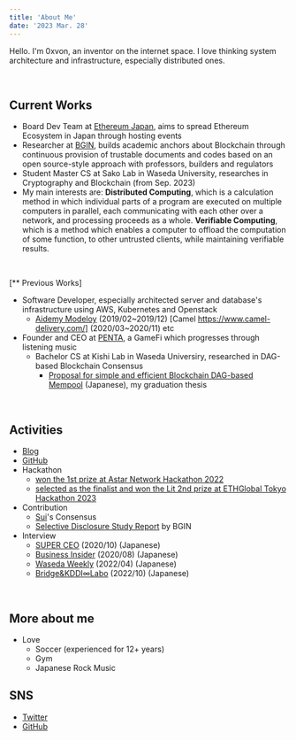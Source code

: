 ```yaml
---
title: 'About Me'
date: '2023 Mar. 28'
---
```


Hello. I'm 0xvon, an inventor on the internet space.
I love thinking system architecture and infrastructure, especially distributed ones.

<br>

## Current Works
- Board Dev Team at [Ethereum Japan](https://twitter.com/Ethereum_JP), aims to spread Ethereum Ecosystem in Japan through hosting events
- Researcher at [BGIN](https://bgin-global.org/), builds academic anchors about Blockchain through continuous provision of trustable documents and codes based on an open source-style approach with professors, builders and regulators
- Student Master CS at Sako Lab in Waseda University, researches in Cryptography and Blockchain (from Sep. 2023)
- My main interests are:
    **Distributed Computing**, which is a calculation method in which individual parts of a program are executed on multiple computers in parallel, each communicating with each other over a network, and processing proceeds as a whole.
    **Verifiable Computing**, which is a method which enables a computer to offload the computation of some function, to other untrusted clients, while maintaining verifiable results.

<br>

[** Previous Works]
- Software Developer, especially architected server and database's infrastructure using AWS, Kubernetes and Openstack
	- [Aidemy Modeloy](https://business.aidemy.net/ai-can/tag/modeloy/) (2019/02~2019/12)
		[Camel https://www.camel-delivery.com/] (2020/03~2020/11)
		etc
- Founder and CEO at [PENTA](https://www.penta.fan), a GameFi which progresses through listening music
	- Bachelor CS at Kishi Lab in Waseda Universiry, researched in DAG-based Blockchain Consensus
		- [Proposal for simple and efficient Blockchain DAG-based Mempool](https://drive.google.com/file/d/1mJKVqfDXSckwlushqoJbyZui3zSUicGM/view?usp=sharing) (Japanese), my graduation thesis

<br>

## Activities
- [Blog](https://0xvon.com)
- [GitHub](https://github.com/0xvon)
- Hackathon
	- [won the 1st prize at Astar Network Hackathon 2022](https://devillage-web3.org/)
	- [selected as the finalist and won the Lit 2nd prize at ETHGlobal Tokyo Hackathon 2023](https://ethglobal.com/showcase/bailout-ia6s1)
- Contribution
	- [Sui](https://github.com/mystenlabs/sui)'s Consensus
	- [Selective Disclosure Study Report](https://bgin-global.org/pdf/BGIN_WD_SR007_Study_Report_on_Selective_Disclosure.pdf) by BGIN
- Interview
    - [SUPER CEO](https://superceo.jp/tokusyu/hirameki/100774) (2020/10) (Japanese)
    - [Business Insider](https://www.businessinsider.jp/post-219220) (2020/08) (Japanese)
    - [Waseda Weekly](https://www.waseda.jp/inst/weekly/news/2022/04/12/95630/) (2022/04) (Japanese)
    - [Bridge&KDDI∞Labo](https://thebridge.jp/2022/10/penta-tsutsumi-mugenlabo-magazine) (2022/10) (Japanese)

<br>

## More about me
- Love
	- Soccer (experienced for 12+ years)
	- Gym
	- Japanese Rock Music

## SNS

- [Twitter](https://twitter.com/0xvon__)
- [GitHub](https://github.com/0xvon)

<br>
<br>